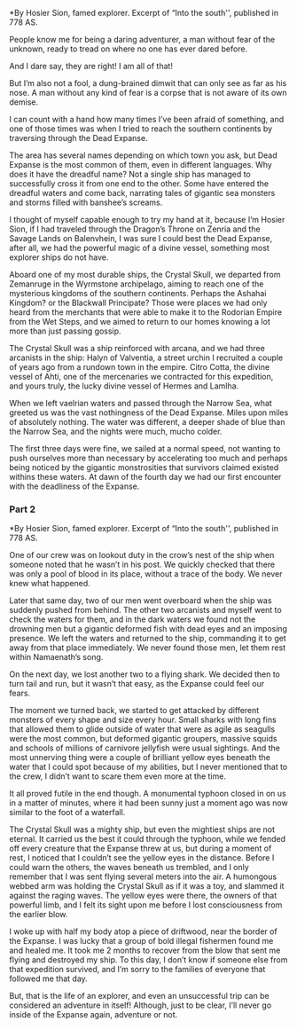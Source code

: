 *By Hosier Sion, famed explorer. Excerpt of “Into the south'', published in 778 AS. 

People know me for being a daring adventurer, a man without fear of the unknown, ready to tread on where no one has ever dared before. 

And I dare say, they are right! I am all of that! 

But I’m also not a fool, a dung-brained dimwit that can only see as far as his nose. A man without any kind of fear is a corpse that is not aware of its own demise. 

I can count with a hand how many times I’ve been afraid of something, and one of those times was when I tried to reach the southern continents by traversing through the Dead Expanse. 

The area has several names depending on which town you ask, but Dead Expanse is the most common of them, even in different languages. Why does it have the dreadful name? Not a single ship has managed to successfully cross it from one end to the other. Some have entered the dreadful waters and come back, narrating tales of gigantic sea monsters and storms filled with banshee’s screams.

I thought of myself capable enough to try my hand at it, because I’m Hosier Sion, if I had traveled through the Dragon’s Throne on Zenria and the Savage Lands on Balenvhein, I was sure I could best the Dead Expanse, after all, we had the powerful magic of a divine vessel, something most explorer ships do not have. 

Aboard one of my most durable ships, the Crystal Skull, we departed from Zemanruge in the Wyrmstone archipelago, aiming to reach one of the mysterious kingdoms of the southern continents. Perhaps the Ashahai Kingdom? or the Blackwall Principate? Those were places we had only heard from the merchants that were able to make it to the Rodorian Empire from the Wet Steps, and we aimed to return to our homes knowing a lot more than just passing gossip. 

The Crystal Skull was a ship reinforced with arcana, and we had three arcanists in the ship: Halyn of Valventia, a street urchin I recruited a couple of years ago from a rundown town in the empire. Citro Cotta, the divine vessel of Ahti, one of the mercenaries we contracted for this expedition, and yours truly, the lucky divine vessel of Hermes and Lamlha. 

When we left vaelrian waters and passed through the Narrow Sea, what greeted us was the vast nothingness of the Dead Expanse. Miles upon miles of absolutely nothing. The water was different, a deeper shade of blue than the Narrow Sea, and the nights were much, mucho colder. 

The first three days were fine, we sailed at a normal speed, not wanting to push ourselves more than necessary by accelerating too much and perhaps being noticed by the gigantic monstrosities that survivors claimed existed withins these waters. At dawn of the fourth day we had our first encounter with the deadliness of the Expanse. 

### Part 2

*By Hosier Sion, famed explorer. Excerpt of “Into the south'', published in 778 AS. 

One of our crew was on lookout duty in the crow’s nest of the ship when someone noted that he wasn’t in his post. We quickly checked that there was only a pool of blood in its place, without a trace of the body. We never knew what happened. 

Later that same day, two of our men went overboard when the ship was suddenly pushed from behind. The other two arcanists and myself went to check the waters for them, and in the dark waters we found not the drowning men but a gigantic deformed fish with dead eyes and an imposing presence. We left the waters and returned to the ship, commanding it to get away from that place immediately. We never found those men, let them rest within Namaenath’s song.

On the next day, we lost another two to a flying shark. We decided then to turn tail and run, but it wasn’t that easy, as the Expanse could feel our fears. 

The moment we turned back, we started to get attacked by different monsters of every shape and size every hour. Small sharks with long fins that allowed them to glide outside of water that were as agile as seagulls were the most common, but deformed gigantic groupers, massive squids and schools of millions of carnivore jellyfish were usual sightings. And the most unnerving thing were a couple of brilliant yellow eyes beneath the water that I could spot because of my abilities, but I never mentioned that to the crew, I didn’t want to scare them even more at the time. 

It all proved futile in the end though. A monumental typhoon closed in on us in a matter of minutes, where it had been sunny just a moment ago was now similar to the foot of a waterfall. 

The Crystal Skull was a mighty ship, but even the mightiest ships are not eternal. It carried us the best it could through the typhoon, while we fended off every creature that the Expanse threw at us, but during a moment of rest, I noticed that I couldn’t see the yellow eyes in the distance. Before I could warn the others, the waves beneath us trembled, and I only remember that I was sent flying several meters into the air. A humongous webbed arm was holding the Crystal Skull as if it was a toy, and slammed it against the raging waves. The yellow eyes were there, the owners of that powerful limb, and I felt its sight upon me before I lost consciousness from the earlier blow. 

I woke up with half my body atop a piece of driftwood, near the border of the Expanse. I was lucky that a group of bold illegal fishermen found me and healed me. It took me 2 months to recover from the blow that sent me flying and destroyed my ship. To this day, I don’t know if someone else from that expedition survived, and I’m sorry to the families of everyone that followed me that day. 

But, that is the life of an explorer, and even an unsuccessful trip can be considered an adventure in itself! Although, just to be clear, I’ll never go inside of the Expanse again, adventure or not.